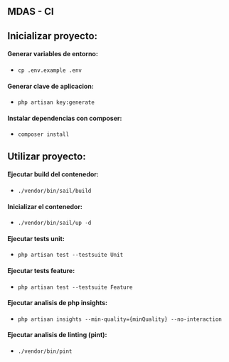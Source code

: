 ## MDAS - CI

## Inicializar proyecto:

#### Generar variables de entorno:
- `cp .env.example .env`

#### Generar clave de aplicacion:
- `php artisan key:generate`

#### Instalar dependencias con composer:
- `composer install`

## Utilizar proyecto:
#### Ejecutar build del contenedor:
- `./vendor/bin/sail/build`

#### Inicializar el contenedor: 
- `./vendor/bin/sail/up -d`

#### Ejecutar tests unit:
- `php artisan test --testsuite Unit`

#### Ejecutar tests feature:
- `php artisan test --testsuite Feature`

#### Ejecutar analisis de php insights:
- `php artisan insights --min-quality={minQuality} --no-interaction`

#### Ejecutar analisis de linting (pint):
- `./vendor/bin/pint`






